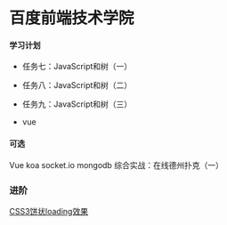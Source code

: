 # 百度前端技术学院
#### 学习计划
* 任务七：JavaScript和树（一）
* 任务八：JavaScript和树（二）
* 任务九：JavaScript和树（三）

* vue
#### 可选
Vue koa socket.io mongodb
综合实战：在线德州扑克（一）

### 进阶
 [CSS3饼状loading效果](http://ife.baidu.com/course/detail/id/36)
